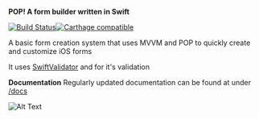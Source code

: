 **POP! A form builder written in Swift**

[![Build Status](https://travis-ci.com/bikisDesign/Swift_POP_Form.svg?branch=master)](https://travis-ci.com/bikisDesign/Swift_POP_Form)[![Carthage compatible](https://img.shields.io/badge/Carthage-compatible-4BC51D.svg?style=flat)](https://github.com/Carthage/Carthage)

A basic form creation system that uses MVVM and POP to quickly create and customize iOS forms

It uses [SwiftValidator](https://github.com/SwiftValidatorCommunity/SwiftValidator) and for it's validation

**Documentation** 
Regularly updated documentation can be found at under [/docs](https://bikisdesign.github.io/Swift_POP_Form/)

![Alt Text](https://raw.githubusercontent.com/bikisDesign/Swift_POP_Form/master/demo/popFormDemo.gif)





